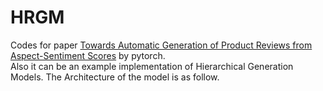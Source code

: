 # HRGM
Codes for paper [Towards Automatic Generation of Product Reviews from Aspect-Sentiment Scores](https://www.aclweb.org/anthology/W17-3526.pdf) by pytorch.    
Also it can be an example implementation of Hierarchical Generation Models. The Architecture of the model is as follow.
